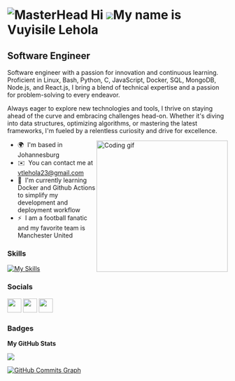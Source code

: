 ![MasterHead](https://vuyisile-media.s3.us-east-2.amazonaws.com/_Vuyisile's+LinkedIn+Banner.png)
Hi ![](https://user-images.githubusercontent.com/18350557/176309783-0785949b-9127-417c-8b55-ab5a4333674e.gif)My name is Vuyisile Lehola
================================================================================================================================================

Software Engineer
-------------------------

Software engineer with a passion for innovation and continuous learning. Proficient in Linux, Bash, Python, C, JavaScript, Docker, SQL, MongoDB, Node.js, and React.js, I bring a blend of technical expertise and a passion for problem-solving to every endeavor.

Always eager to explore new technologies and tools, I thrive on staying ahead of the curve and embracing challenges head-on. Whether it's diving into data structures, optimizing algorithms, or mastering the latest frameworks, I'm fueled by a relentless curiosity and drive for excellence.


<img src="https://cdn.dribbble.com/users/1059583/screenshots/4171367/coding-freak.gif" align="right" alt="Coding gif" width="300" />

* 🌍  I'm based in Johannesburg
* ✉️  You can contact me at [vtlehola23@gmail.com](mailto:vtlehola23@gmail.com)
* 🧠  I'm currently learning Docker and Github Actions to simplify my development and deployment workflow
* ⚡  I am a football fanatic and my favorite team is Manchester United
### Skills
[![My Skills](https://skillicons.dev/icons?i=js,c,py,linux,bash,react,mongodb,docker,nodejs,postgres)](https://skillicons.dev)

### Socials

<p align="left"> <a href="https://www.github.com/vtl-28" target="_blank" rel="noreferrer"><img src="https://raw.githubusercontent.com/danielcranney/readme-generator/main/public/icons/socials/github.svg" width="32" height="32" /></a> <a href="https://www.linkedin.com/in/vuyisile-lehola-99a597122/" target="_blank" rel="noreferrer"><img src="https://raw.githubusercontent.com/danielcranney/readme-generator/main/public/icons/socials/linkedin.svg" width="32" height="32" /></a> <a href="https://www.twitter.com/vt_lehola" target="_blank" rel="noreferrer"><img src="https://raw.githubusercontent.com/danielcranney/readme-generator/main/public/icons/socials/twitter.svg" width="32" height="32" /></a></p>

### Badges

<b>My GitHub Stats</b>

<a href="http://www.github.com/vtl-28"><img src="https://github-readme-streak-stats.herokuapp.com/?user=vtl-28&stroke=ffffff&background=1c1917&ring=0891b2&fire=0891b2&currStreakNum=ffffff&currStreakLabel=0891b2&sideNums=ffffff&sideLabels=ffffff&dates=ffffff&hide_border=true" /></a>

<a href="http://www.github.com/vtl-28"><img src="https://activity-graph.herokuapp.com/graph?username=vtl-28&bg_color=1c1917&color=ffffff&line=0891b2&point=ffffff&area_color=1c1917&area=true&hide_border=true&custom_title=GitHub%20Commits%20Graph" alt="GitHub Commits Graph" /></a>
